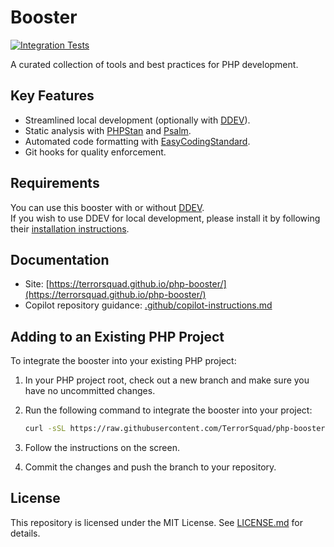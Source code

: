 # Booster

[![Integration Tests](https://github.com/TerrorSquad/php-booster/actions/workflows/integration-tests.yml/badge.svg)](https://github.com/TerrorSquad/php-booster/actions/workflows/integration-tests.yml)

A curated collection of tools and best practices for PHP development.

## Key Features
- Streamlined local development (optionally with [DDEV](https://ddev.com/)).
- Static analysis with [PHPStan](https://phpstan.org/) and [Psalm](https://psalm.dev/).
- Automated code formatting with [EasyCodingStandard](https://github.com/symplify/easy-coding-standard).
- Git hooks for quality enforcement.

## Requirements

You can use this booster with or without [DDEV](https://ddev.com/).  
If you wish to use DDEV for local development, please install it by following their [installation instructions](https://ddev.com/).

## Documentation

- Site: [https://terrorsquad.github.io/php-booster/](https://terrorsquad.github.io/php-booster/)
- Copilot repository guidance: [.github/copilot-instructions.md](./.github/copilot-instructions.md)

## Adding to an Existing PHP Project

To integrate the booster into your existing PHP project:

1. In your PHP project root, check out a new branch and make sure you have no uncommitted changes.

2. Run the following command to integrate the booster into your project:

    ```bash
    curl -sSL https://raw.githubusercontent.com/TerrorSquad/php-booster/main/booster/integrate_booster.sh | bash
    ```

3. Follow the instructions on the screen.

4. Commit the changes and push the branch to your repository.

## License
This repository is licensed under the MIT License. See [LICENSE.md](LICENSE.md) for details.
